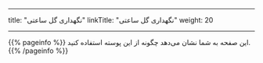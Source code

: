 
---
title: "نگهداری گل ساعتی"
linkTitle: "نگهداری گل ساعتی"
weight: 20

---

{{% pageinfo %}}
این صفحه به شما نشان می‌دهد چگونه از این پوسته استفاده کنید.
{{% /pageinfo %}}
